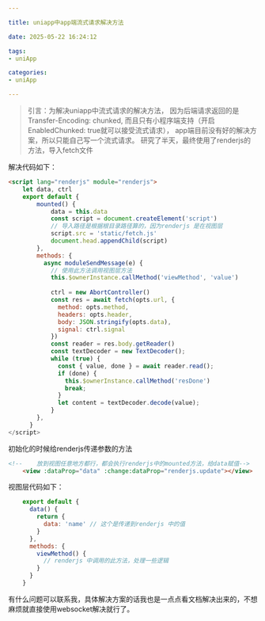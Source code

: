 ```yaml
---

title: uniapp中app端流式请求解决方法

date: 2025-05-22 16:24:12

tags:
- uniApp

categories:
- uniApp

---
```


> 引言：为解决uniapp中流式请求的解决方法，
> 因为后端请求返回的是Transfer-Encoding: chunked, 
> 而且只有小程序端支持（开启EnabledChunked: true就可以接受流式请求），
> app端目前没有好的解决方案，所以只能自己写一个流式请求。
> 研究了半天，最终使用了renderjs的方法，导入fetch文件


解决代码如下：
```html
<script lang="renderjs" module="renderjs">
	let data, ctrl
	export default {
		mounted() {
            data = this.data
			const script = document.createElement('script')
			// 导入路径是根据根目录路径算的，因为renderjs 是在视图层
			script.src = 'static/fetch.js'
			document.head.appendChild(script)
		},
        methods: {
          async moduleSendMessage(e) {
            // 使用此方法调用视图层方法
            this.$ownerInstance.callMethod('viewMethod', 'value')
            
            ctrl = new AbortController()
            const res = await fetch(opts.url, {
              method: opts.method,
              headers: opts.header,
              body: JSON.stringify(opts.data),
              signal: ctrl.signal
            })
            const reader = res.body.getReader()
            const textDecoder = new TextDecoder();
            while (true) {
              const { value, done } = await reader.read();
              if (done) {
                this.$ownerInstance.callMethod('resDone')
                break;
              }
              let content = textDecoder.decode(value);
            }
        },
      }
</script>
```

初始化的时候给renderjs传递参数的方法
```html
<!--    放到视图任意地方都行，都会执行renderjs中的mounted方法，给data赋值-->
    <view :dataProp="data" :change:dataProp="renderjs.update"></view>
```

视图层代码如下：
```javascript
    export default {
      data() {
        return {
          data: 'name' // 这个是传递到renderjs 中的值
        }
      },
      methods: {
        viewMethod() {
          // renderjs 中调用的此方法，处理一些逻辑
        }
      }
    }
```

有什么问题可以联系我，具体解决方案的话我也是一点点看文档解决出来的，不想麻烦就直接使用websocket解决就行了。

